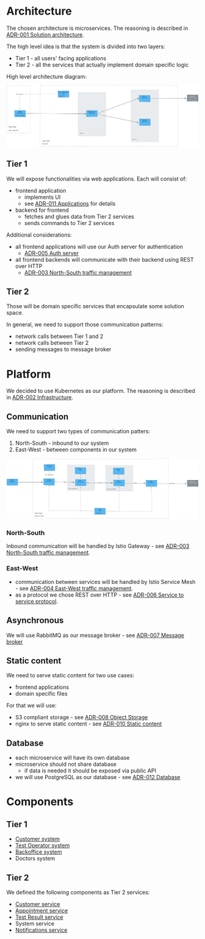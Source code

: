 # Architecture

The chosen architecture is microservices. The reasoning is described in [ADR-001 Solution architecture](../ADR/ADR-001%20Solution%20architecture.md).

The high level idea is that the system is divided into two layers:
- Tier 1 - all users' facing applications
- Tier 2 - all the services that actually implement domain specific logic

High level architecture diagram:

![test-pest-layers.png](../images/test-pest-layers.png)

## Tier 1

We will expose functionalities via web applications. Each will consist of:
 - frontend application
	 - implements UI
     - see [ADR-011 Applications](../ADR/ADR-011%20Applications.md) for details
 - backend for frontend
	 - fetches and glues data from Tier 2 services
	 - sends commands to Tier 2 services

Additional considerations:
- all frontend applications will use our Auth server for authentication
	- [ADR-005 Auth server](../ADR/ADR-005%20Auth%20server.md)
- all frontend backends will communicate with their backend using REST over HTTP
	- [ADR-003 North-South traffic management](../ADR/ADR-003%20North-South%20traffic%20management.md)

## Tier 2

Those will be domain specific services that encapsulate some solution space.

In general, we need to support those communication patterns:
- network calls between Tier 1 and 2
- network calls between Tier 2
- sending messages to message broker

# Platform

We decided to use Kubernetes as our platform. The reasoning is described in [ADR-002 Infrastructure](../ADR/ADR-002%20Infrastructure.md).

## Communication

We need to support two types of communication patters:
1. North-South - inbound to our system
2. East-West - between components in our system

![service mesh](../images/test-pest-service-mesh.png)

### North-South

Inbound communication will be handled by Istio Gateway - see [ADR-003 North-South traffic management](../ADR/ADR-003%20North-South%20traffic%20management.md).

### East-West

- communication between services will be handled by Istio Service Mesh - see [ADR-004 East-West traffic management](../ADR/ADR-004%20East-West%20traffic%20management.md).
- as a protocol we chose REST over HTTP - see [ADR-006 Service to service protocol](../ADR/ADR-006%20Service%20to%20service%20protocol.md).

## Asynchronous

We will use RabbitMQ as our message broker - see [ADR-007 Message broker](../ADR/ADR-007%20Message%20broker.md)

## Static content

We need to serve static content for two use cases:
- frontend applications
- domain specific files

For that we will use:
- S3 compliant storage - see [ADR-008 Object Storage](../ADR/ADR-008%20Object%20Storage.md)
- nginx to serve static content - see [ADR-010 Static content](../ADR/ADR-010%20Static%20content.md)

## Database

- each microservice will have its own database
- microservice should not share database
  - if data is needed it should be exposed via public API
- we will use PostgreSQL as our database - see [ADR-012 Database](../ADR/ADR-012%20Database.md)

# Components

## Tier 1

- [Customer system](./Customer%20system.md)
- [Test Operator system](./Test%20Operator%20system.md)
- [Backoffice system](./Backoffice%20system.md)
- Doctors system

## Tier 2

We defined the following components as Tier 2 services:
- [Customer service](./Customer%20service.md)
- [Appointment service](./Appointment%20service.md)
- [Test Result service](./Test%20Result%20service.md)
- System service
- [Notifications service](./Notifications%20service.md)



